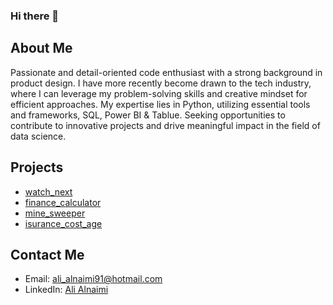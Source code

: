 ### Hi there 👋

## About Me

Passionate and detail-oriented code enthusiast with a strong background in product design. 
I have more recently become drawn to the tech industry, where I can leverage my problem-solving skills and creative mindset for efficient approaches. 
My expertise lies in Python, utilizing essential tools and frameworks, SQL, Power BI & Tablue. 
Seeking opportunities to contribute to innovative projects and drive meaningful impact in the field of data science.

## Projects

- [watch_next](https://github.com/al1A91/watch_next)
- [finance_calculator](https://github.com/al1A91/finance_calculator)
- [mine_sweeper](https://github.com/al1A91/mine_sweeper)
- [isurance_cost_age](https://github.com/al1A91/insurance_cost)

## Contact Me 

- Email: ali_alnaimi91@hotmail.com
- LinkedIn: [Ali Alnaimi](https://www.linkedin.com/in/alialnaimi)
